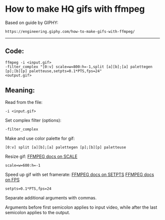 # How to make HQ gifs with ffmpeg

Based on guide by GIPHY: 
```
https://engineering.giphy.com/how-to-make-gifs-with-ffmpeg/
```

---

## Code:
```
ffmpeg -i <input.gif>
-filter_complex "[0:v] scale=w=800:h=-1,split [a][b];[a] palettegen [p];[b][p] paletteuse,setpts=0.1*PTS,fps=24" 
<output.gif>
```

## Meaning:

Read from the file:

`-i <input.gif>`

Set complex filter (options):

`-filter_complex `

Make and use color palette for gif:

`[0:v] split [a][b];[a] palettegen [p];[b][p] paletteuse`

Resize gif:
[FFMPEG docs on SCALE](https://ffmpeg.org/ffmpeg-filters.html#scale-1)

`scale=w=600:h=-1`

Speed up gif with set framerate:
[FFMPEG docs on SETPTS](https://ffmpeg.org/ffmpeg-filters.html#setpts)
[FFMPEG docs on FPS](https://ffmpeg.org/ffmpeg-filters.html#fps-1)

`setpts=0.1*PTS,fps=24`

Separate additional arguments with commas. 

Arguments before first semicolon applies to input video, while after the last semicolon applies to the output.
